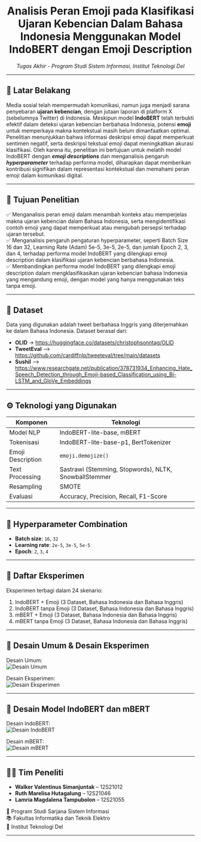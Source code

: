 <h1 align="center">Analisis Peran Emoji pada Klasifikasi Ujaran Kebencian Dalam Bahasa Indonesia Menggunakan Model IndoBERT dengan Emoji Description</h1>
<p align="center">
  <em>Tugas Akhir - Program Studi Sistem Informasi, Institut Teknologi Del</em>
</p>

---

## 🧠 Latar Belakang

Media sosial telah mempermudah komunikasi, namun juga menjadi sarana penyebaran **ujaran kebencian**, dengan jutaan laporan di platform X (sebelumnya Twitter) di Indonesia. Meskipun model **IndoBERT** telah terbukti efektif dalam deteksi ujaran kebencian berbahasa Indonesia, potensi **emoji** untuk memperkaya makna kontekstual masih belum dimanfaatkan optimal. Penelitian menunjukkan bahwa informasi deskripsi emoji dapat memperkuat sentimen negatif, serta deskripsi tekstual emoji dapat meningkatkan akurasi klasifikasi. Oleh karena itu, penelitian ini bertujuan untuk melatih model IndoBERT dengan **_emoji descriptions_** dan menganalisis pengaruh **_hyperparameter_** terhadap performa model, diharapkan dapat memberikan kontribusi signifikan dalam representasi kontekstual dan memahami peran emoji dalam komunikasi digital.

---

## 🎯 Tujuan Penelitian

✅ Menganalisis peran emoji dalam menambah konteks atau memperjelas makna ujaran kebencian dalam Bahasa Indonesia, serta mengidentifikasi contoh emoji yang dapat memperkuat atau mengubah persepsi terhadap ujaran tersebut.  
✅ Menganalisis pengaruh pengaturan hyperparameter, seperti Batch Size 16 dan 32, Learning Rate (Adam) 5e-5, 3e-5, 2e-5,  dan jumlah Epoch 2, 3, dan 4, terhadap performa model IndoBERT yang dilengkapi emoji description dalam klasifikasi ujaran kebencian berbahasa Indonesia.  
✅ Membandingkan performa model IndoBERT yang dilengkapi emoji description dalam mengklasifikasikan ujaran kebencian bahasa Indonesia yang mengandung emoji, dengan model yang hanya menggunakan teks tanpa emoji.

---

## 🧾 Dataset

Data yang digunakan adalah tweet berbahasa Inggris yang diterjemahkan ke dalam Bahasa Indonesia. Dataset berasal dari:

- **OLID** -> https://huggingface.co/datasets/christophsonntag/OLID
- **TweetEval** –> https://github.com/cardiffnlp/tweeteval/tree/main/datasets  
- **Sushil** –> https://www.researchgate.net/publication/378731934_Enhancing_Hate_Speech_Detection_through_Emoji-based_Classification_using_Bi-LSTM_and_GloVe_Embeddings

---

## ⚙️ Teknologi yang Digunakan

| Komponen            | Teknologi                          |
|---------------------|------------------------------------|
| Model NLP           | IndoBERT-lite-base, mBERT           |
| Tokenisasi          | IndoBERT-lite-base-p1, BertTokenizer                       |
| Emoji Description      | `emoji.demojize()`                  |
| Text Processing     | Sastrawi (Stemming, Stopwords), NLTK, SnowballStemmer     |
| Resampling          | SMOTE                               |
| Evaluasi            | Accuracy, Precision, Recall, F1-Score |

---

## 🔧 Hyperparameter Combination

- **Batch size**: `16`, `32`
- **Learning rate**: `2e-5`, `3e-5`, `5e-5`
- **Epoch**: `2`, `3`, `4`

---

## 🧪 Daftar Eksperimen

Eksperimen terbagi dalam 24 skenario:

1. IndoBERT + Emoji (3 Dataset, Bahasa Indonesia dan Bahasa Inggris)
2. IndoBERT tanpa Emoji (3 Dataset, Bahasa Indonesia dan Bahasa Inggris)
3. mBERT + Emoji (3 Dataset, Bahasa Indonesia dan Bahasa Inggris)
4. mBERT tanpa Emoji (3 Dataset, Bahasa Indonesia dan Bahasa Inggris)

---

## 🧪 Desain Umum & Desain Eksperimen

Desain Umum:
<br>
![Desain Umum](image/TASI-2425-112-V3-DesainUmumPenelitian-V3.png)
<br>

Desain Eksperimen:
<br>
![Desain Eksperimen](image/TASI-2425-112-V3-DesainEksperimen.png)

---

## 🔧 Desain Model IndoBERT dan mBERT

Desain IndoBERT:
<br>
![Desain IndoBERT](image/TASI-2425-112-V3-IndoBERTWE&ED.png)
<br>

Desain mBERT:
<br>
![Desain mBERT](image/TASI-2425-112-V3-mBERTWE&ED.png)

---

## 👩‍💻 Tim Peneliti

- **Walker Valentinus Simanjuntak** – 12S21012  
- **Ruth Marelisa Hutagalung** – 12S21046  
- **Lamria Magdalena Tampubolon** – 12S21055  

📍 Program Studi Sarjana Sistem Informasi  
📚 Fakultas Informatika dan Teknik Elektro  
🏫 Institut Teknologi Del

---

